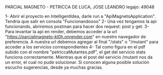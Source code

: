 PARCIAL MAGNETO - PETRICCA DE LUCA, JOSE LEANDRO
legajo: 49048

1- Abrir el proyecto en IntelligentIdea, darle run a "ApiMagnetoApplication". Tendria que salir en consola "Funcionandoooo"
2- Una vez tengamos la api funcionando, abriremos postman para hacer dos request: post y get.
3- Para levantar la api en render, debemos acceder a la url "https://parcialmagneto-kl0h.onrender.com" en nuestro navegador de preferencia.  A nuestra url debemos agregar al final "/stats" o "/mutant" para acceder a los servicios correspondientes
4- Tal como figura en el pdf subido con el nombre "petriccaMutantes.pdf", el get del servicio stats funciona correctamente. Mientras que el post del servicio /mutant nos da un error, el cual no pude solucionar. Si conocen alguna posible solución escucho sugerencias, desde ya muchas gracias. 
